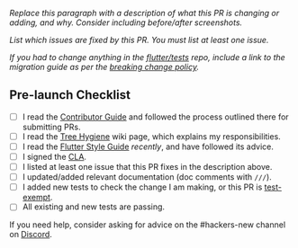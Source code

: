 *Replace this paragraph with a description of what this PR is changing or adding, and why. Consider including before/after screenshots.*

*List which issues are fixed by this PR. You must list at least one issue.*

*If you had to change anything in the [flutter/tests] repo, include a link to the migration guide as per the [breaking change policy].*

## Pre-launch Checklist

- [ ] I read the [Contributor Guide] and followed the process outlined there for submitting PRs.
- [ ] I read the [Tree Hygiene] wiki page, which explains my responsibilities.
- [ ] I read the [Flutter Style Guide] _recently_, and have followed its advice.
- [ ] I signed the [CLA].
- [ ] I listed at least one issue that this PR fixes in the description above.
- [ ] I updated/added relevant documentation (doc comments with `///`).
- [ ] I added new tests to check the change I am making, or this PR is [test-exempt].
- [ ] All existing and new tests are passing.

If you need help, consider asking for advice on the #hackers-new channel on [Discord].

<!-- Links -->
[Contributor Guide]: https://github.com/flutter/flutter/blob/master/docs/contributing/Tree-hygiene.md#overview
[Tree Hygiene]: https://github.com/flutter/flutter/blob/master/docs/contributing/Tree-hygiene.md
[test-exempt]: https://github.com/flutter/flutter/blob/master/docs/contributing/Tree-hygiene.md#tests
[Flutter Style Guide]: https://github.com/flutter/flutter/blob/master/docs/contributing/Style-guide-for-Flutter-repo.md
[CLA]: https://cla.developers.google.com/
[flutter/tests]: https://github.com/flutter/tests
[breaking change policy]: https://github.com/flutter/flutter/blob/master/docs/contributing/Tree-hygiene.md#handling-breaking-changes
[Discord]: https://github.com/flutter/flutter/blob/master/docs/contributing/Chat.md
